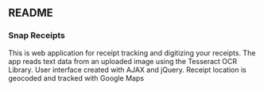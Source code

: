 ## README ##

### Snap Receipts ###

This is web application for receipt tracking and digitizing your receipts. The app reads text data from an uploaded image using the Tesseract OCR Library. User interface created with AJAX and jQuery. Receipt location is geocoded and tracked with Google Maps


